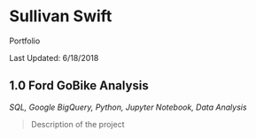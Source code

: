 # Sullivan Swift
Portfolio

Last Updated: 6/18/2018

## 1.0 Ford GoBike Analysis

*SQL, Google BigQuery, Python, Jupyter Notebook, Data Analysis*

> Description of the project